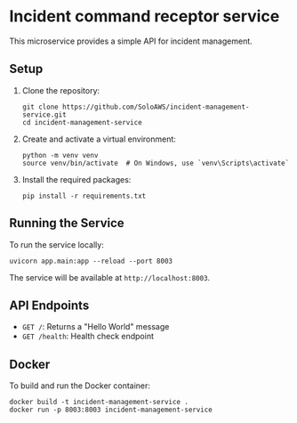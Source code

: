 # Incident command receptor service

This microservice provides a simple API for incident management.

## Setup

1. Clone the repository:

   ```
   git clone https://github.com/SoloAWS/incident-management-service.git
   cd incident-management-service
   ```

2. Create and activate a virtual environment:

   ```
   python -m venv venv
   source venv/bin/activate  # On Windows, use `venv\Scripts\activate`
   ```

3. Install the required packages:
   ```
   pip install -r requirements.txt
   ```

## Running the Service

To run the service locally:

```
uvicorn app.main:app --reload --port 8003
```

The service will be available at `http://localhost:8003`.

## API Endpoints

- `GET /`: Returns a "Hello World" message
- `GET /health`: Health check endpoint

## Docker

To build and run the Docker container:

```
docker build -t incident-management-service .
docker run -p 8003:8003 incident-management-service
```
